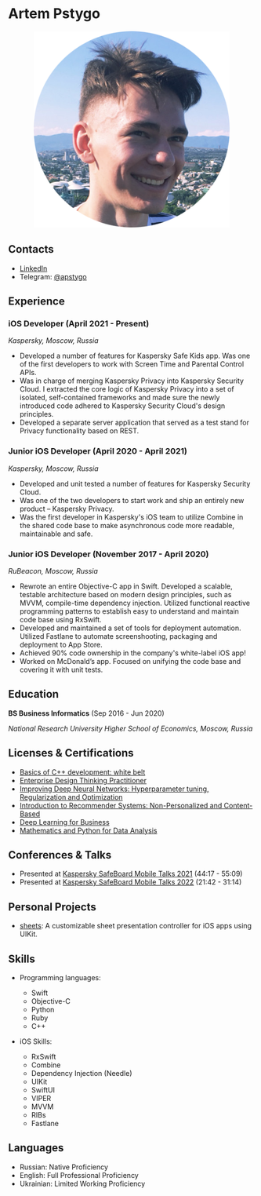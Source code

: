 # Artem Pstygo

<p align="center">
  <img width="400" src="Resources/profile-picture.png">
</p>

## Contacts

- [LinkedIn](https://linkedin.com/in/artyom-pstygo-a7a382188)
- Telegram: [@apstygo](https://t.me/apstygo)

## Experience

### iOS Developer (April 2021 - Present)

_Kaspersky, Moscow, Russia_

- Developed a number of features for Kaspersky Safe Kids app. Was one of the first developers to work with Screen Time and Parental Control APIs.
- Was in charge of merging Kaspersky Privacy into Kaspersky Security Cloud. I extracted the core logic of Kaspersky Privacy into a set of isolated, self-contained frameworks and made sure the newly introduced code adhered to Kaspersky Security Cloud's design principles.
- Developed a separate server application that served as a test stand for Privacy functionality based on REST.

### Junior iOS Developer (April 2020 - April 2021)

_Kaspersky, Moscow, Russia_

- Developed and unit tested a number of features for Kaspersky Security Cloud.
- Was one of the two developers to start work and ship an entirely new product – Kaspersky Privacy.
- Was the first developer in Kaspersky's iOS team to utilize Combine in the shared code base to make asynchronous code more
readable, maintainable and safe.

### Junior iOS Developer (November 2017 - April 2020)

_RuBeacon, Moscow, Russia_

- Rewrote an entire Objective-C app in Swift. Developed a scalable, testable architecture based on modern design principles, such as MVVM, compile-time dependency injection. Utilized functional reactive programming patterns to establish easy to understand and maintain code base using RxSwift.
- Developed and maintained a set of tools for deployment automation. Utilized Fastlane to automate screenshooting, packaging and deployment to App Store.
- Achieved 90% code ownership in the company's white-label iOS app!
- Worked on McDonald’s app. Focused on unifying the code base and covering it with unit tests.

## Education

__BS Business Informatics__ (Sep 2016 - Jun 2020)

_National Research University Higher School of Economics, Moscow, Russia_

## Licenses & Certifications

- [Basics of C++ development: white belt](https://www.coursera.org/account/accomplishments/certificate/R4KNZ6T7MK47)
- [Enterprise Design Thinking Practitioner](https://www.credly.com/badges/da2da437-5a25-4c21-b408-19504905b8a0/linked_in_profile)
- [Improving Deep Neural Networks: Hyperparameter tuning, Regularization and Optimization](https://www.coursera.org/account/accomplishments/verify/9DJX3TYRHTV9)
- [Introduction to Recommender Systems: Non-Personalized and Content-Based](https://www.coursera.org/account/accomplishments/verify/S74X2JUC4KL7)
- [Deep Learning for Business](https://www.coursera.org/account/accomplishments/verify/TNPBDZA5YA74)
- [Mathematics and Python for Data Analysis](https://www.coursera.org/account/accomplishments/verify/2PWL8MWNURS2)

## Conferences & Talks

- Presented at [Kaspersky SafeBoard Mobile Talks 2021](https://youtu.be/SVFptf8t3Zc?t=2656) (44:17 - 55:09)
- Presented at [Kaspersky SafeBoard Mobile Talks 2022](https://youtu.be/ZPt1SJkPXks?t=1302) (21:42 - 31:14)

## Personal Projects

- [sheets](https://github.com/apstygo/sheets): A customizable sheet presentation controller for iOS apps using UIKit.

## Skills

- Programming languages:
  - Swift
  - Objective-C
  - Python
  - Ruby
  - C++

- iOS Skills:
  - RxSwift
  - Combine
  - Dependency Injection (Needle)
  - UIKit
  - SwiftUI
  - VIPER
  - MVVM
  - RIBs
  - Fastlane
  
## Languages

- Russian: Native Proficiency
- English: Full Professional Proficiency
- Ukrainian: Limited Working Proficiency

